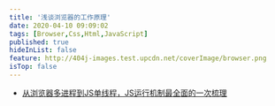 ```yaml
---
title: '浅谈浏览器的工作原理'
date: 2020-04-10 09:09:02
tags: [Browser,Css,Html,JavaScript]
published: true
hideInList: false
feature: http://404j-images.test.upcdn.net/coverImage/browser.png
isTop: false
---
```

- [从浏览器多进程到JS单线程，JS运行机制最全面的一次梳理](https://juejin.im/post/5a6547d0f265da3e283a1df7#heading-0)
